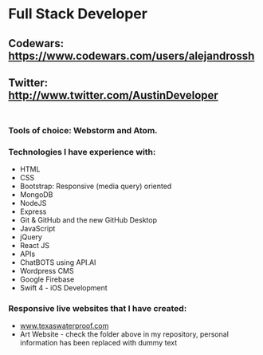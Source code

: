 # Full Stack Developer <br>
## Codewars: https://www.codewars.com/users/alejandrossh <br>
## Twitter: http://www.twitter.com/AustinDeveloper <br><br>
### Tools of choice: Webstorm and Atom.
### Technologies I have experience with: <br>
* HTML
* CSS
* Bootstrap: Responsive (media query) oriented
* MongoDB
* NodeJS
* Express
* Git & GitHub and the new GitHub Desktop
* JavaScript
* jQuery
* React JS
* APIs
* ChatBOTS using API.AI
* Wordpress CMS
* Google Firebase
* Swift 4 - iOS Development


### Responsive live websites that I have created:
* www.texaswaterproof.com
* Art Website - check the folder above in my repository, personal information has been replaced with dummy text
